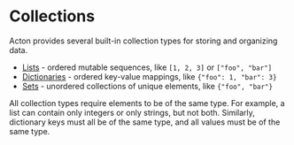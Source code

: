 # Collections

Acton provides several built-in collection types for storing and organizing data.

- [Lists](collections/lists.md) - ordered mutable sequences, like `[1, 2, 3]` or `["foo", "bar"]`
- [Dictionaries](collections/dicts.md) - ordered key-value mappings, like `{"foo": 1, "bar": 3}`
- [Sets](collections/sets.md) - unordered collections of unique elements, like `{"foo", "bar"}`

All collection types require elements to be of the same type. For example, a list can contain only integers or only strings, but not both. Similarly, dictionary keys must all be of the same type, and all values must be of the same type.
